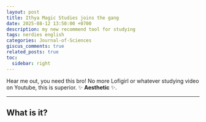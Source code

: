 ```yaml
---
layout: post
title: Ithya Magic Studies joins the gang
date: 2025-08-12 13:50:00 +0700
description: my new recommend tool for studying 
tags: nerdies english
categories: Journal-of-Sciences
giscus_comments: true
related_posts: true
toc:
  sidebar: right
---
```


Hear me out, you need this bro! No more Lofigirl or whatever studying video on Youtube, this is superior. :sparkles: **Aesthetic** :sparkles:.

---

## What is it?

